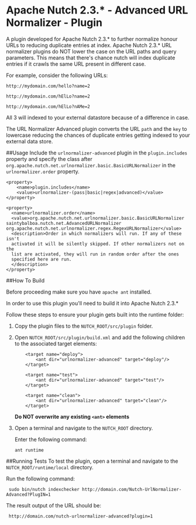 # Apache Nutch 2.3.* - Advanced URL Normalizer - Plugin
A plugin developed for Apache Nutch 2.3.* to further normalize honour URLs to reducing duplicate entries at index. Apache Nutch 2.3.* URL normalizer plugins do NOT lower the case on the URL paths and query parameters. This means that there's chance nutch will index duplicate entries if it crawls the same URL present in different case. 

For example, consider the following URLs:

``http://mydomain.com/hello?name=2``

``http://mydomain.com/hElLo?name=2``

``http://mydomain.com/hElLo?nAMe=2``

All 3 will indexed to your external datastore because of a difference in case.

The URL Normalizer Advanced plugin converts the URL ``path`` and the ``key`` to lowercase reducing the chances of duplicate entries getting indexed to your external data store.

##Usage
Include the ``urlnormalizer-advanced`` plugin in the ``plugin.includes`` property and specify the class after ``org.apache.nutch.net.urlnormalizer.basic.BasicURLNormalizer`` in the ``urlnormalizer.order`` property.

```
<property>
    <name>plugin.includes</name>
    <value>urlnormalizer-(pass|basic|regex|advanced)</value>
</property>

<property>
  <name>urlnormalizer.order</name>
  <value>org.apache.nutch.net.urlnormalizer.basic.BasicURLNormalizer saintybalboa.nutch.net.AdvancedURLNormalizer org.apache.nutch.net.urlnormalizer.regex.RegexURLNormalizer</value>
  <description>Order in which normalizers will run. If any of these isn't
  activated it will be silently skipped. If other normalizers not on the
  list are activated, they will run in random order after the ones
  specified here are run.
  </description>
</property>
```

##How To Build

Before proceeding make sure you have ``apache ant`` installed. 

In order to use this plugin you'll need to build it into Apache Nutch 2.3.*

Follow these steps to ensure your plugin gets built into the runtime folder:

1. Copy the plugin files to the ``NUTCH_ROOT/src/plugin`` folder. 

2. Open ``NUTCH_ROOT/src/plugin/build.xml`` and add the following children to the associated target elements:  
    ```
        <target name="deploy">
            <ant dir="urlnormalizer-advanced" target="deploy"/>
        </target>
        
        <target name="test">
            <ant dir="urlnormalizer-advanced" target="test"/>
        </target>
        
        <target name="clean">
            <ant dir="urlnormalizer-advanced" target="clean"/>
        </target>
    ```

    **Do NOT overwrite any existing ```<ant>``` elements**
    
3. Open a terminal and navigate to the ``NUTCH_ROOT`` directory.

   Enter the following command:
   
   ```ant runtime```
   


##Running Tests
To test the plugin, open a terminal and navigate to the ``NUTCH_ROOT/runtime/local`` directory. 

Run the following command:

```
 sudo bin/nutch indexchecker http://domain.com/Nutch-UrlNormalizer-Advanced?PlugIN=1
```
The result output of the URL should be:

```
 http://domain.com/nutch-urlnormalizer-advanced?plugin=1
```
